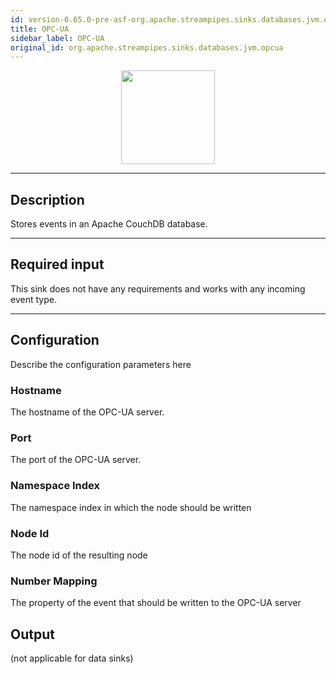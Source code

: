 ```yaml
---
id: version-0.65.0-pre-asf-org.apache.streampipes.sinks.databases.jvm.opcua
title: OPC-UA
sidebar_label: OPC-UA
original_id: org.apache.streampipes.sinks.databases.jvm.opcua
---
```


<!--
  ~ Licensed to the Apache Software Foundation (ASF) under one or more
  ~ contributor license agreements.  See the NOTICE file distributed with
  ~ this work for additional information regarding copyright ownership.
  ~ The ASF licenses this file to You under the Apache License, Version 2.0
  ~ (the "License"); you may not use this file except in compliance with
  ~ the License.  You may obtain a copy of the License at
  ~
  ~    http://www.apache.org/licenses/LICENSE-2.0
  ~
  ~ Unless required by applicable law or agreed to in writing, software
  ~ distributed under the License is distributed on an "AS IS" BASIS,
  ~ WITHOUT WARRANTIES OR CONDITIONS OF ANY KIND, either express or implied.
  ~ See the License for the specific language governing permissions and
  ~ limitations under the License.
  ~
  -->



<p align="center"> 
    <img src="/docs/img/pipeline-elements/org.apache.streampipes.sinks.databases.jvm.opcua/icon.png" width="150px;" class="pe-image-documentation"/>
</p>

***

## Description

Stores events in an Apache CouchDB database.

***

## Required input

This sink does not have any requirements and works with any incoming event type.

***

## Configuration

Describe the configuration parameters here

### Hostname

The hostname of the OPC-UA server.

### Port

The port of the OPC-UA server.

### Namespace Index

The namespace index in which the node should be written

### Node Id

The node id of the resulting node

### Number Mapping

The property of the event that should be written to the OPC-UA server


## Output

(not applicable for data sinks)